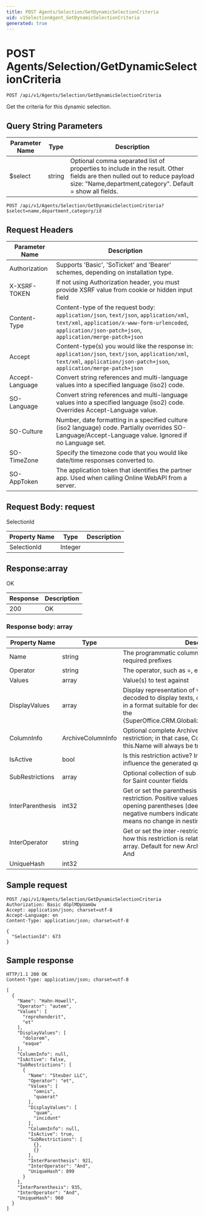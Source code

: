```yaml
---
title: POST Agents/Selection/GetDynamicSelectionCriteria
uid: v1SelectionAgent_GetDynamicSelectionCriteria
generated: true
---
```


# POST Agents/Selection/GetDynamicSelectionCriteria

```http
POST /api/v1/Agents/Selection/GetDynamicSelectionCriteria
```

Get the criteria for this dynamic selection.







## Query String Parameters

| Parameter Name | Type |  Description |
|----------------|------|--------------|
| $select | string |  Optional comma separated list of properties to include in the result. Other fields are then nulled out to reduce payload size: "Name,department,category". Default = show all fields. |

```http
POST /api/v1/Agents/Selection/GetDynamicSelectionCriteria?$select=name,department,category/id
```


## Request Headers

| Parameter Name | Description |
|----------------|-------------|
| Authorization  | Supports 'Basic', 'SoTicket' and 'Bearer' schemes, depending on installation type. |
| X-XSRF-TOKEN   | If not using Authorization header, you must provide XSRF value from cookie or hidden input field |
| Content-Type | Content-type of the request body: `application/json`, `text/json`, `application/xml`, `text/xml`, `application/x-www-form-urlencoded`, `application/json-patch+json`, `application/merge-patch+json` |
| Accept         | Content-type(s) you would like the response in: `application/json`, `text/json`, `application/xml`, `text/xml`, `application/json-patch+json`, `application/merge-patch+json` |
| Accept-Language | Convert string references and multi-language values into a specified language (iso2) code. |
| SO-Language | Convert string references and multi-language values into a specified language (iso2) code. Overrides Accept-Language value. |
| SO-Culture | Number, date formatting in a specified culture (iso2 language) code. Partially overrides SO-Language/Accept-Language value. Ignored if no Language set. |
| SO-TimeZone | Specify the timezone code that you would like date/time responses converted to. |
| SO-AppToken | The application token that identifies the partner app. Used when calling Online WebAPI from a server. |

## Request Body: request 

SelectionId 

| Property Name | Type |  Description |
|----------------|------|--------------|
| SelectionId | Integer |  |

## Response:array

OK

| Response | Description |
|----------------|-------------|
| 200 | OK |

### Response body: array

| Property Name | Type |  Description |
|----------------|------|--------------|
| Name | string | The programmatic column name, including any required prefixes |
| Operator | string | The operator, such as =, etc |
| Values | array | Value(s) to test against |
| DisplayValues | array | Display representation of value(s) - list ID's are decoded to display texts, other values are represented in a format suitable for decoding and display through the {SuperOffice.CRM.Globalization.CultureDataFormatter}. |
| ColumnInfo | ArchiveColumnInfo | Optional complete ArchiveColumnInfo for this restriction; in that case, ColumnInfo.Name == this.Name will always be true |
| IsActive | bool | Is this restriction active?  Inactive restrictions will not influence the generated query |
| SubRestrictions | array | Optional collection of sub criteria, usually null but set for Saint counter fields |
| InterParenthesis | int32 | Get or set the parenthesis (if any) associated with this restriction. Positive values indicate a number of opening parentheses (deepening nesting level), while negative numbers indicate closing parentheses. Zero means no change in nesting level (no parentheses). |
| InterOperator | string | Get or set the inter-restriction operator that describes how this restriction is related to the next one in an array. Default for new ArchiveRestrictionInfo objects is And |
| UniqueHash | int32 |  |

## Sample request

```http!
POST /api/v1/Agents/Selection/GetDynamicSelectionCriteria
Authorization: Basic dGplMDpUamUw
Accept: application/json; charset=utf-8
Accept-Language: en
Content-Type: application/json; charset=utf-8

{
  "SelectionId": 673
}
```

## Sample response

```http_
HTTP/1.1 200 OK
Content-Type: application/json; charset=utf-8

[
  {
    "Name": "Hahn-Howell",
    "Operator": "autem",
    "Values": [
      "reprehenderit",
      "et"
    ],
    "DisplayValues": [
      "dolorem",
      "eaque"
    ],
    "ColumnInfo": null,
    "IsActive": false,
    "SubRestrictions": [
      {
        "Name": "Steuber LLC",
        "Operator": "et",
        "Values": [
          "omnis",
          "quaerat"
        ],
        "DisplayValues": [
          "quam",
          "incidunt"
        ],
        "ColumnInfo": null,
        "IsActive": true,
        "SubRestrictions": [
          {},
          {}
        ],
        "InterParenthesis": 921,
        "InterOperator": "And",
        "UniqueHash": 899
      }
    ],
    "InterParenthesis": 935,
    "InterOperator": "And",
    "UniqueHash": 960
  }
]
```